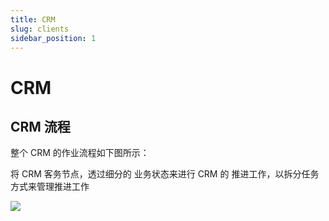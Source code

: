 ```yaml
---
title: CRM
slug: clients
sidebar_position: 1
---
```



# CRM

## CRM 流程

整个 CRM 的作业流程如下图所示：

将 CRM 客务节点，透过细分的 业务状态来进行 CRM 的 推进工作，以拆分任务方式来管理推进工作

<img src="/assets/T0S9bwM3volFnIxwFtncjFmvnId.png" src-width="744" src-height="616" align="center"/>

